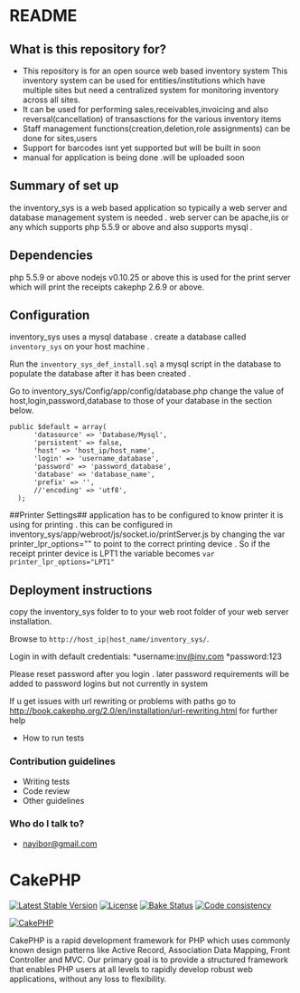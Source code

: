 # README #


## What is this repository for? ##

* This repository is for an  open source web based  inventory system
  This inventory system can be used for entities/institutions which have multiple sites but 
  need a centralized system for monitoring inventory across all sites. 
* It can be used for performing sales,receivables,invoicing and also reversal(cancellation) of transasctions for the various inventory items
* Staff management functions(creation,deletion,role assignments) can be done for sites,users
* Support for barcodes isnt yet supported but will be built in soon
* manual for application is being done .will be uploaded soon
  



## Summary of set up ##
  the inventory_sys is a web based application so typically a web server and database management system is needed .
  web server can be apache,iis or any which supports php 5.5.9 or above and also supports mysql .

## Dependencies ##
  php 5.5.9 or above
  nodejs v0.10.25 or above
  this is used for the print server which will print the receipts
  cakephp 2.6.9 or above.  

## Configuration ##
  inventory_sys uses a mysql database .
  create a database called ```inventory_sys``` on your host machine .
  
  Run the ```inventory_sys_def_install.sql``` a mysql script in the database  to populate the database after it has been created .
  
  Go to inventory_sys/Config/app/config/database.php
  change the value of host,login,password,database to those of your database in the section below.
  
  ```
  public $default = array(
		'datasource' => 'Database/Mysql',
		'persistent' => false,
		'host' => 'host_ip/host_name',
		'login' => 'username_database',
		'password' => 'password_database',
		'database' => 'database_name',
		'prefix' => '',
		//'encoding' => 'utf8',
	);
  ```

##Printer Settings##
  application has to be configured to know printer it is using for printing .
  this can be configured in inventory_sys/app/webroot/js/socket.io/printServer.js
  by changing the var printer_lpr_options="" to point to the correct printing device .
  So if the receipt printer device is LPT1 the variable becomes
  ```var printer_lpr_options="LPT1"```


## Deployment instructions ## 
   copy the inventory_sys folder to to your web root folder of your web server installation.
   
   Browse to ```http://host_ip|host_name/inventory_sys/```.
   
   Login in with default credentials: 
   *username:inv@inv.com
   *password:123
   
   Please reset password after you login . later password requirements will be added to  password logins but not currently in system 
    
  If u get issues with url rewriting or problems with paths go to 
  http://book.cakephp.org/2.0/en/installation/url-rewriting.html for further help
  


* How to run tests

### Contribution guidelines ###

* Writing tests
* Code review
* Other guidelines

### Who do I talk to? ###

* nayibor@gmail.com


# CakePHP

[![Latest Stable Version](https://poser.pugx.org/cakephp/cakephp/v/stable.svg)](https://packagist.org/packages/cakephp/cakephp)
[![License](https://poser.pugx.org/cakephp/cakephp/license.svg)](https://packagist.org/packages/cakephp/cakephp)
[![Bake Status](https://secure.travis-ci.org/cakephp/cakephp.png?branch=master)](http://travis-ci.org/cakephp/cakephp)
[![Code consistency](http://squizlabs.github.io/PHP_CodeSniffer/analysis/cakephp/cakephp/grade.svg)](http://squizlabs.github.io/PHP_CodeSniffer/analysis/cakephp/cakephp/)

[![CakePHP](http://cakephp.org/img/cake-logo.png)](http://www.cakephp.org)

CakePHP is a rapid development framework for PHP which uses commonly known design patterns like Active Record, Association Data Mapping, Front Controller and MVC.
Our primary goal is to provide a structured framework that enables PHP users at all levels to rapidly develop robust web applications, without any loss to flexibility.
